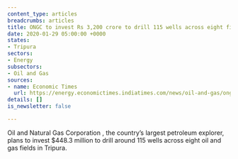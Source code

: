 ```yaml
---
content_type: articles
breadcrumbs: articles
title: ONGC to invest Rs 3,200 crore to drill 115 wells across eight fields in Tripura
date: 2020-01-29 05:00:00 +0000
states:
- Tripura
sectors:
- Energy
subsectors:
- Oil and Gas
sources:
- name: Economic Times
  url: https://energy.economictimes.indiatimes.com/news/oil-and-gas/ongc-to-invest-rs-3200-crore-to-drill-115-wells-across-eight-fields-in-tripura/73575074
details: []
is_newsletter: false

---
```

Oil and Natural Gas Corporation , the country’s largest petroleum explorer, plans to invest $448.3 million to drill around 115 wells across eight oil and gas fields in Tripura.
